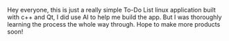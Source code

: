 Hey everyone, this is just a really simple To-Do List linux application built with c++ and Qt, I did use AI to help me build the app. But I was thoroughly learning the process the whole way through. Hope to make more products soon!
